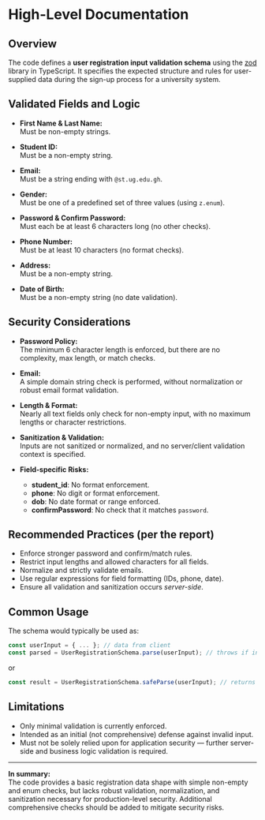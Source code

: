 # High-Level Documentation

## Overview

The code defines a **user registration input validation schema** using the [zod](https://zod.dev/) library in TypeScript. It specifies the expected structure and rules for user-supplied data during the sign-up process for a university system.

## Validated Fields and Logic

- **First Name & Last Name:**  
  Must be non-empty strings.

- **Student ID:**  
  Must be a non-empty string.

- **Email:**  
  Must be a string ending with `@st.ug.edu.gh`.

- **Gender:**  
  Must be one of a predefined set of three values (using `z.enum`).

- **Password & Confirm Password:**  
  Must each be at least 6 characters long (no other checks).

- **Phone Number:**  
  Must be at least 10 characters (no format checks).

- **Address:**  
  Must be a non-empty string.

- **Date of Birth:**  
  Must be a non-empty string (no date validation).

## Security Considerations

- **Password Policy:**  
  The minimum 6 character length is enforced, but there are no complexity, max length, or match checks.

- **Email:**  
  A simple domain string check is performed, without normalization or robust email format validation.

- **Length & Format:**  
  Nearly all text fields only check for non-empty input, with no maximum lengths or character restrictions.

- **Sanitization & Validation:**  
  Inputs are not sanitized or normalized, and no server/client validation context is specified.

- **Field-specific Risks:**  
  - **student_id**: No format enforcement.
  - **phone**: No digit or format enforcement.
  - **dob**: No date format or range enforced.
  - **confirmPassword**: No check that it matches `password`.

## Recommended Practices (per the report)

- Enforce stronger password and confirm/match rules.
- Restrict input lengths and allowed characters for all fields.
- Normalize and strictly validate emails.
- Use regular expressions for field formatting (IDs, phone, date).
- Ensure all validation and sanitization occurs *server-side*.

## Common Usage

The schema would typically be used as:
```typescript
const userInput = { ... }; // data from client
const parsed = UserRegistrationSchema.parse(userInput); // throws if input invalid
```
or
```typescript
const result = UserRegistrationSchema.safeParse(userInput); // returns result object
```

## Limitations

- Only minimal validation is currently enforced.
- Intended as an initial (not comprehensive) defense against invalid input.
- Must not be solely relied upon for application security — further server-side and business logic validation is required.

---

**In summary:**  
The code provides a basic registration data shape with simple non-empty and enum checks, but lacks robust validation, normalization, and sanitization necessary for production-level security. Additional comprehensive checks should be added to mitigate security risks.
